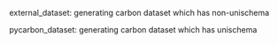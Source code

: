 external_dataset: generating carbon dataset which has non-unischema

pycarbon_dataset: generating carbon dataset which has unischema
